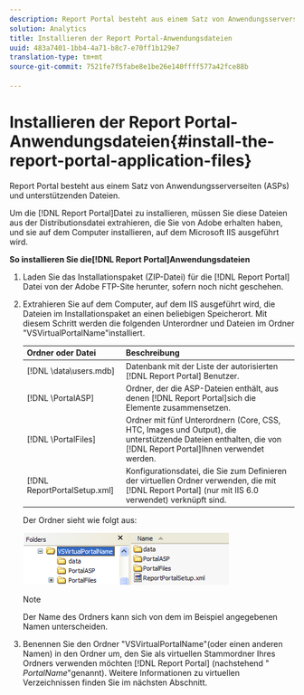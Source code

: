 ```yaml
---
description: Report Portal besteht aus einem Satz von Anwendungsserverseiten (ASPs) und unterstützenden Dateien.
solution: Analytics
title: Installieren der Report Portal-Anwendungsdateien
uuid: 483a7401-1bb4-4a71-b8c7-e70ff1b129e7
translation-type: tm+mt
source-git-commit: 7521fe7f5fabe8e1be26e140ffff577a42fce88b

---
```



# Installieren der Report Portal-Anwendungsdateien{#install-the-report-portal-application-files}

Report Portal besteht aus einem Satz von Anwendungsserverseiten (ASPs) und unterstützenden Dateien.

Um die [!DNL Report Portal]Datei zu installieren, müssen Sie diese Dateien aus der Distributionsdatei extrahieren, die Sie von Adobe erhalten haben, und sie auf dem Computer installieren, auf dem Microsoft IIS ausgeführt wird.

**So installieren Sie die[!DNL Report Portal]Anwendungsdateien**

1. Laden Sie das Installationspaket (ZIP-Datei) für die [!DNL Report Portal] Datei von der Adobe FTP-Site herunter, sofern noch nicht geschehen.
1. Extrahieren Sie auf dem Computer, auf dem IIS ausgeführt wird, die Dateien im Installationspaket an einen beliebigen Speicherort. Mit diesem Schritt werden die folgenden Unterordner und Dateien im Ordner &quot;VSVirtualPortalName&quot;installiert.

   | Ordner oder Datei | Beschreibung |
   |---|---|
   | [!DNL \data\users.mdb] | Datenbank mit der Liste der autorisierten [!DNL Report Portal] Benutzer. |
   | [!DNL \PortalASP\] | Ordner, der die ASP-Dateien enthält, aus denen [!DNL Report Portal]sich die Elemente zusammensetzen. |
   | [!DNL \PortalFiles\] | Ordner mit fünf Unterordnern (Core, CSS, HTC, Images und Output), die unterstützende Dateien enthalten, die von [!DNL Report Portal]Ihnen verwendet werden. |
   | [!DNL ReportPortalSetup.xml] | Konfigurationsdatei, die Sie zum Definieren der virtuellen Ordner verwenden, die mit [!DNL Report Portal] (nur mit IIS 6.0 verwendet) verknüpft sind. |

   Der Ordner sieht wie folgt aus:

   ![](assets/rptPort_scrn_installDir.png)

   >[!NOTE]
   >
   >Der Name des Ordners kann sich von dem im Beispiel angegebenen Namen unterscheiden.

1. Benennen Sie den Ordner &quot;VSVirtualPortalName&quot;(oder einen anderen Namen) in den Ordner um, den Sie als virtuellen Stammordner Ihres Ordners verwenden möchten [!DNL Report Portal] (nachstehend &quot; *PortalName*&quot;genannt). Weitere Informationen zu virtuellen Verzeichnissen finden Sie im nächsten Abschnitt.
